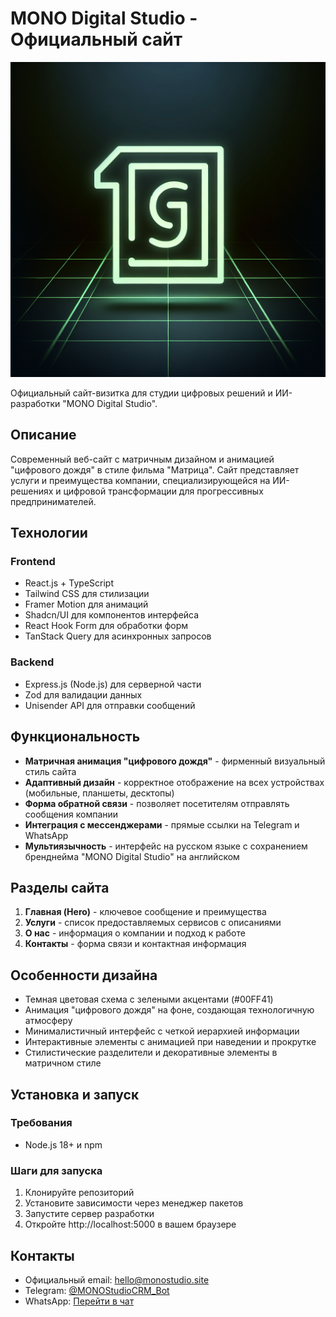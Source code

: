 # MONO Digital Studio - Официальный сайт

![MONO Digital Studio Logo](./generated-icon.png)

Официальный сайт-визитка для студии цифровых решений и ИИ-разработки "MONO Digital Studio".

## Описание

Современный веб-сайт с матричным дизайном и анимацией "цифрового дождя" в стиле фильма "Матрица". Сайт представляет услуги и преимущества компании, специализирующейся на ИИ-решениях и цифровой трансформации для прогрессивных предпринимателей.

## Технологии

### Frontend
- React.js + TypeScript
- Tailwind CSS для стилизации
- Framer Motion для анимаций
- Shadcn/UI для компонентов интерфейса
- React Hook Form для обработки форм
- TanStack Query для асинхронных запросов

### Backend
- Express.js (Node.js) для серверной части
- Zod для валидации данных
- Unisender API для отправки сообщений

## Функциональность

- **Матричная анимация "цифрового дождя"** - фирменный визуальный стиль сайта
- **Адаптивный дизайн** - корректное отображение на всех устройствах (мобильные, планшеты, десктопы)
- **Форма обратной связи** - позволяет посетителям отправлять сообщения компании
- **Интеграция с мессенджерами** - прямые ссылки на Telegram и WhatsApp
- **Мультиязычность** - интерфейс на русском языке с сохранением бренднейма "MONO Digital Studio" на английском

## Разделы сайта

1. **Главная (Hero)** - ключевое сообщение и преимущества
2. **Услуги** - список предоставляемых сервисов с описаниями
3. **О нас** - информация о компании и подход к работе
4. **Контакты** - форма связи и контактная информация

## Особенности дизайна

- Темная цветовая схема с зелеными акцентами (#00FF41)
- Анимация "цифрового дождя" на фоне, создающая технологичную атмосферу
- Минималистичный интерфейс с четкой иерархией информации
- Интерактивные элементы с анимацией при наведении и прокрутке
- Стилистические разделители и декоративные элементы в матричном стиле

## Установка и запуск

### Требования
- Node.js 18+ и npm

### Шаги для запуска
1. Клонируйте репозиторий
2. Установите зависимости через менеджер пакетов
3. Запустите сервер разработки
4. Откройте http://localhost:5000 в вашем браузере

## Контакты

- Официальный email: hello@monostudio.site
- Telegram: [@MONOStudioCRM_Bot](https://t.me/MONOStudioCRM_Bot)
- WhatsApp: [Перейти в чат](https://wa.me/message/TXZPIWUQEWARP1)

